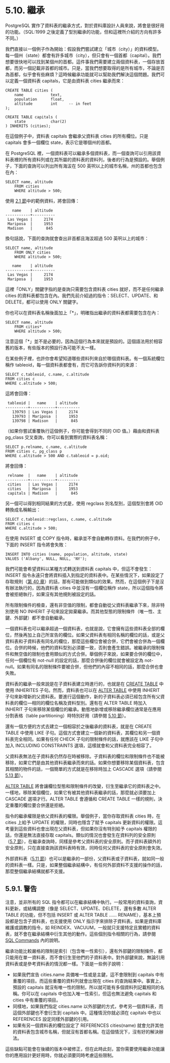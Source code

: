 # 5.10. 繼承

PostgreSQL 實作了資料表的繼承方式，對於資料庫設計人員來說，將會是很好用的功能。（SQL:1999 之後定義了型別繼承的功能，但和這裡所介紹的方向有許多不同。）

我們直接以一個例子作為開始：假設我們嘗試建立「城市（city）」的資料模型。每一個州（state）都會有許多城市（city），但只會有一個首都（capital）。我們想要很快地可以找到某個州的首都。這件事我們需要建立兩個資料表，一個存放首都，而另一個記載非首都的城市。只是，當我們想要取得的是所有城市，不論是否為首都，似乎會有些麻煩？這時候繼承功能就可以幫助我們解決這個問題。我們可以定義一個資料表 capitals，它是由資料表 cities 繼承而來：

```text
CREATE TABLE cities (
    name            text,
    population      float,
    altitude        int     -- in feet
);

CREATE TABLE capitals (
    state           char(2)
) INHERITS (cities);
```

在這個例子中，資料表 capitals 會繼承父資料表 cities 的所有欄位。只是 capitals 會多一個欄位 state，表示它是哪個州的首都。

在 PostgreSQL 裡，一個資料表可以繼承多個資料表，而一個查詢可以引用該資料表裡的所有資料列或在其所屬的資料表的資料列，後者的行為是預設的。舉個例子，下面的查詢可以列出所有海沷在 500 英呎以上的城市名稱，州的首都也包含在內：

```text
SELECT name, altitude
    FROM cities
    WHERE altitude > 500;
```

使用 [2.1 節](https://github.com/pgsql-tw/documents/tree/a096b206440e1ac8cdee57e1ae7a74730f0ee146/the-sql-language/21-introduction.md)中的範例資料，將會回傳：

```text
   name    | altitude
-----------+----------
 Las Vegas |     2174
 Mariposa  |     1953
 Madison   |      845
```

換句話說，下面的查詢就會查出非首都且海沷超過 500 英呎以上的城市：

```text
SELECT name, altitude
    FROM ONLY cities
    WHERE altitude > 500;

   name    | altitude
-----------+----------
 Las Vegas |     2174
 Mariposa  |     1953
```

這裡「ONLY」關鍵字指的是查詢只需要包含資料表 cities 就好，而不是任何繼承 cities 的資料表都包含在內。我們先前介紹過的指令：SELECT、UPDATE、和 DELETE，都可以使用 ONLY 關鍵字。

你也可以在資料表名稱後面加上「\*」，明確指出繼承的資料表都需要包含在內：

```text
SELECT name, altitude
    FROM cities*
    WHERE altitude > 500;
```

注意這個「\*」並不是必要的，因為這個行為本來就是預設的。這個語法用於相容舊的版本，有些版本的預設行為可能不太一樣。

在某些例子裡，也許你會希望知道哪些資料列來自於哪個資料表。有一個系統欄位稱作 tableoid，每一個資料表都會有，而它可告訴你資料列的來源：

```text
SELECT c.tableoid, c.name, c.altitude
FROM cities c
WHERE c.altitude > 500;
```

這將會回傳：

```text
 tableoid |   name    | altitude
----------+-----------+----------
   139793 | Las Vegas |     2174
   139793 | Mariposa  |     1953
   139798 | Madison   |      845
```

（如果你嘗試重覆執行這個例子，你可能會得到不同的 OID 值。）藉由和資料表 pg\_class 交叉查詢，你可以看到實際的資料表名稱：

```text
SELECT p.relname, c.name, c.altitude
FROM cities c, pg_class p
WHERE c.altitude > 500 AND c.tableoid = p.oid;
```

將會回傳：

```text
 relname  |   name    | altitude
----------+-----------+----------
 cities   | Las Vegas |     2174
 cities   | Mariposa  |     1953
 capitals | Madison   |      845
```

另一個可以得到相同結果的方式是，使用 regclass 別名型別，這個型別會將 OID 轉換成名稱輸出：

```text
SELECT c.tableoid::regclass, c.name, c.altitude
FROM cities c
WHERE c.altitude > 500;
```

在使用 INSERT 或 COPY 指令時，繼承並不會自動轉存資料。在我們的例子中，下面的 INSERT 指令將會失敗：

```text
INSERT INTO cities (name, population, altitude, state)
VALUES ('Albany', NULL, NULL, 'NY');
```

我們可能會希望資料以某種方式轉送到資料表 capitals 中，但這不會發生：INSERT 指令永遠只會將資料插入到指定的資料表中。在某些情況下，如果設定了存取規則（[第 40 章](https://github.com/pgsql-tw/documents/tree/a096b206440e1ac8cdee57e1ae7a74730f0ee146/v-server-programming/the-rule-system.md)）的話，那有可能做到類似的效果。然而，在這個例子下是沒有辦法執行的，因為資料表 cities 中並沒有一個欄位稱作 state，所以這個指令將會被拒絕執行，如果沒有其他規則被設定的話。

所有限制條件的檢查，還有非空值的限制，都會自動從父資料表繼承下來，除非特別使用 NO INHERIT 子句來設定拋棄繼承。而其他型態的限制條件（唯一性、主鍵、外部鍵）都不會自動繼承。

一個資料表也可以繼承超過一個資料表，也就是說，它會擁有這些資料表全部的欄位，然後再加上自己所宣告的欄位。如果父資料表有相同名稱的欄位的話，或是父資料表和子資料表有同名的欄位，那麼這些欄位會被合併，它們會被合併為一個欄位。合併的時候，他們的資料型別必須要一致，否則會產生錯誤。被繼承的限制條件和無空值的限制也會用類似的方式合併。舉個例子來說，如果要合併的欄位中，任何一個欄位有 not-null 的設定的話，那麼合併後的欄位就會被設定為 not-null。如果有同名的限制條件要被合併，但他們的內容不相同的話，那麼合併也會失敗。

資料表的繼承一般來說是在子資料表建立時進行的，也就是在 [CREATE TABLE](https://github.com/pgsql-tw/documents/tree/a096b206440e1ac8cdee57e1ae7a74730f0ee146/vi-reference/i-sql-commands/create-table.md) 中使用 INHERITES 子句。然而，資料表也可以在 [ALTER TABLE](https://github.com/pgsql-tw/documents/tree/a096b206440e1ac8cdee57e1ae7a74730f0ee146/vi-reference/i-sql-commands/alter-table.md) 中使用 INHERIT 子句來新增新的父資料表。要進行這個動作，新的子資料表必須已經包含所有父資料表的欄位—相同的欄位名稱及資料型別。還有在 ALTER TABLE 時加入 INHERIT 子句來移除某個欄位的繼承。動態地新增或移除繼承欄位通常是在應用分割表格（table partitioning）時特別好用（請參閱 [5.10 節](https://github.com/pgsql-tw/documents/tree/a096b206440e1ac8cdee57e1ae7a74730f0ee146/ii-the-sql-language/data-definition/510-table-partitioning.md)）。

還有一個方便的方式去建立一個相容於之後繼承的資料表，就是在 CREATE TABLE 中使用 LIKE 子句。這個方式會建立一個新的資料表，其欄位和另一個資料表完全相同。如果有任何 CHECK 子句的限制條件的話，就應該在 LIKE 子句中加入 INCLUDING CONSTRAINTS 選項，這樣就會和父資料表完全相容了。

父資料表無法在子資料表仍然存在時被移除。子資料表的欄位和限制條件也不能被移除，如果它們是由其他資料表繼承而來的話。如果你想要移除某個資料表，包含其相關的物件的話，一個簡單的方式就是在移除時加上 CASCADE 選項（請參閱 [5.13 節](https://github.com/pgsql-tw/documents/tree/a096b206440e1ac8cdee57e1ae7a74730f0ee146/ii-the-sql-language/data-definition/513-dependency-tracking.md)）。

[ALTER TABLE](https://github.com/pgsql-tw/documents/tree/a096b206440e1ac8cdee57e1ae7a74730f0ee146/vi-reference/i-sql-commands/alter-table.md) 將會讓欄位型態和限制條件的改變，衍生至繼承它的資料表之中。一樣地，移除某個欄位，如果它有被其他資料表繼承的話，那麼就必須要加上 CASCADE 選項才行。ALTER TABLE 會遵循和 CREATE TABLE 一樣的規則，決定重覆的欄位要合併還是拒絕。

指令的繼承權限是依父資料表的權限。舉個例子，當你存取資料表 cities 時，在 cities 上給予 UPDATE 的權限，同時也隱含了賦予 capitals 更新資料的權限。這考量到這些資料也會出現在父資料表，但如果你沒有特別給予 capitals 權限的話，你還是無法直接存取 capitals。類似的情況也會發生在資料列的安全原則（[5.7 節](https://github.com/pgsql-tw/documents/tree/a096b206440e1ac8cdee57e1ae7a74730f0ee146/ii-the-sql-language/data-definition/57-row-security-policies.md)），在繼承查詢時，同樣是參考父資料表的安全原則。而子資料表額外的安全原則，只在直接查詢該資料表時有效，同時任何父資料表的安全原則會失效。

外部資料表（[5.11 節](https://github.com/pgsql-tw/documents/tree/a096b206440e1ac8cdee57e1ae7a74730f0ee146/ii-the-sql-language/data-definition/511-foreign-data.md)）也可以是繼承的一部份，父資料表或子資料表，就如同一般的資料表一樣。只是，如果整個繼承結構中，有任何外部資料不支援的操作的話，那麼整個繼承結構就都不支援。

## 5.9.1. 警告

注意，並非所有的 SQL 指令都可以在繼承結構中執行。一般常用的資料查詢，資料更新，或結構調整（像是 SELECT、UPDATE、DELETE，還有多數 ALTER TABLE 的功能，但不包括 INSERT 或 ALTER TABLE ...... RENAME），基本上預設都是包含子資料表，也支援使用 ONLY 指示字來排除子資料表。如果是資料庫維護或調教的指令，如 REINDEX、VACUUM，一般就只支援特定且實體的資料表，就不會在繼承結構中衍生其他的動作。這些個別指令相關的行為，請參閱 [SQL Commands](https://github.com/pgsql-tw/documents/tree/a096b206440e1ac8cdee57e1ae7a74730f0ee146/vi-reference/i-sql-commands.md) 內的說明。

繼承功能比較嚴格的限制是索引（包含唯一性索引），還有外部鍵的限制條件，都只能用在單一資料表，而不會衍生至他們的子資料表中。對外部鍵來說，無論引用資料表或是參考資料表的情況都一樣。下面是一些例子說明：

* 如果我們宣告 cities.name 具備唯一性或是主鍵，這不會限制到 capitals 中有重覆的項目。而這些重覆的資料列就會出現在 cities 的查詢結果中。事實上，預設的 capitals 就沒有唯一性的限制，所以就可能有多個資料列記載相同的名稱。你可以在 capitals 中也加入唯一性索引，但這也無法避免 capitals 和 cities 中有重覆的項目。
* 同樣地，如果我們指定 cities.name 以外部鍵的方式，參考另一個資料表，而這個外部鍵也不會衍生到 capitals 中。這種情況你就必須在 capitals 中也以 REFERENCES 設定同樣外部鍵的引用。
* 如果有另一個資料表的欄位設定了 REFERENCES cities\(name\) 就會允許其他的資料表包含城市名稱，但就沒有首都名稱。在這個情況下，沒有好的解決辦法。

這些缺點可能會在後續的版本中被修正，但在此時此刻，當你需要使用繼承功能讓你的應用設計更好用時，你就必須要同時考慮這些限制。

